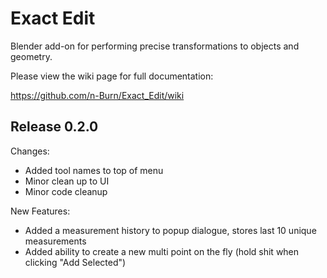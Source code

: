 # Exact Edit

Blender add-on for performing precise transformations to objects and geometry.

Please view the wiki page for full documentation:

https://github.com/n-Burn/Exact_Edit/wiki

## Release 0.2.0 

Changes:

* Added tool names to top of menu
* Minor clean up to UI
* Minor code cleanup

New Features:

* Added a measurement history to popup dialogue, stores last 10 unique measurements
* Added ability to create a new multi point on the fly (hold shit when clicking "Add Selected")
